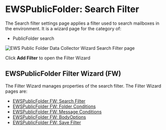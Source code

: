 # EWSPublicFolder: Search Filter

The Search filter settings page applies a filter used to search mailboxes in the environment. It is
a wizard page for the category of:

- PublicFolder search

![EWS Public Folder Data Collector Wizard Search Filter page](/img/product_docs/accessanalyzer/11.6/accessanalyzer/admin/datacollector/ewsmailbox/searchfilter.webp)

Click **Add Filter** to open the Filter Wizard

## EWSPublicFolder Filter Wizard (FW)

The Filter Wizard manages properties of the search filter. The Filter Wizard pages are:

- [EWSPublicFolder FW: Search Filter](/docs/accessanalyzer/11.6/admin/datacollector/ewspublicfolder/filterwizard/searchfilter.md)
- [EWSPublicFolder FW: Folder Conditions](/docs/accessanalyzer/11.6/admin/datacollector/ewspublicfolder/filterwizard/folderconditions.md)
- [EWSPublicFolder FW: Message Conditions](/docs/accessanalyzer/11.6/admin/datacollector/ewspublicfolder/filterwizard/messageconditions.md)
- [EWSPublicFolder FW: BodyOptions](/docs/accessanalyzer/11.6/admin/datacollector/ewspublicfolder/filterwizard/bodyoptions.md)
- [EWSPublicFolder FW: Save Filter](/docs/accessanalyzer/11.6/admin/datacollector/ewspublicfolder/filterwizard/savefilter.md)
